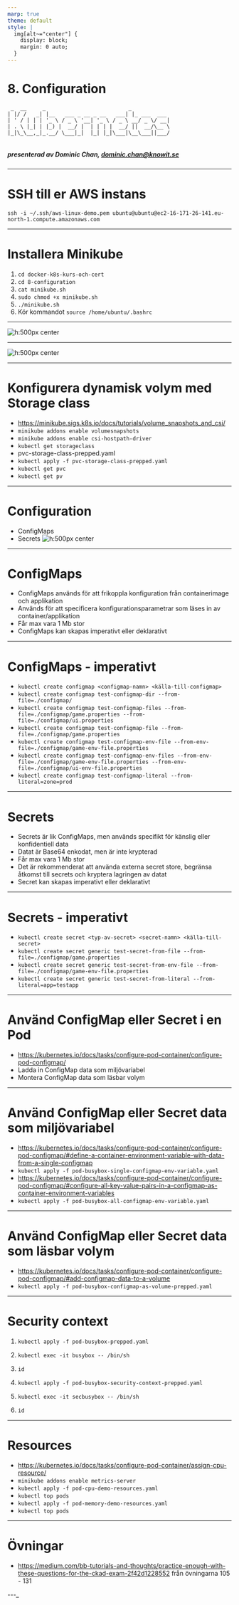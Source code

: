 ```yaml
---
marp: true
theme: default
style: |
  img[alt~="center"] {
    display: block;
    margin: 0 auto;
  }
---
```


# 8. Configuration

```
 _  __     _                          _            
| |/ /   _| |__   ___ _ __ _ __   ___| |_ ___  ___ 
| ' / | | | '_ \ / _ \ '__| '_ \ / _ \ __/ _ \/ __|
| . \ |_| | |_) |  __/ |  | | | |  __/ ||  __/\__ \
|_|\_\__,_|_.__/ \___|_|  |_| |_|\___|\__\___||___/


```

##### presenterad av Dominic Chan, dominic.chan@knowit.se

---

# SSH till er AWS instans

`ssh -i ~/.ssh/aws-linux-demo.pem ubuntu@ubuntu@ec2-16-171-26-141.eu-north-1.compute.amazonaws.com`

---

# Installera Minikube

1. `cd docker-k8s-kurs-och-cert`
2. `cd 8-configuration`
3. `cat minikube.sh`
4. `sudo chmod +x minikube.sh`
5. `./minikube.sh`
6. Kör kommandot `source /home/ubuntu/.bashrc`

---

![h:500px center](./images/yaml-compared.png)

---

![h:500px center](./images/kubernetes-persistent-volume-subsystem.png)

---

# Konfigurera dynamisk volym med Storage class

- https://minikube.sigs.k8s.io/docs/tutorials/volume_snapshots_and_csi/
- `minikube addons enable volumesnapshots`
- `minikube addons enable csi-hostpath-driver`
- `kubectl get storageclass`
- pvc-storage-class-prepped.yaml
- `kubectl apply -f pvc-storage-class-prepped.yaml`
- `kubectl get pvc`
- `kubectl get pv`

---

# Configuration

- ConfigMaps
- Secrets
  ![h:500px center](./images/deployment-diagram.png)

---

# ConfigMaps

- ConfigMaps används för att frikoppla konfiguration från containerimage och applikation
- Används för att specificera konfigurationsparametrar som läses in av container/applikation
- Får max vara 1 Mb stor
- ConfigMaps kan skapas imperativt eller deklarativt

---

# ConfigMaps - imperativt

- `kubectl create configmap <configmap-namn> <källa-till-configmap>`
- `kubectl create configmap test-configmap-dir --from-file=./configmap/`
- `kubectl create configmap test-configmap-files --from-file=./configmap/game.properties --from-file=./configmap/ui.properties`
- `kubectl create configmap test-configmap-file --from-file=./configmap/game.properties`
- `kubectl create configmap test-configmap-env-file --from-env-file=./configmap/game-env-file.properties`
- `kubectl create configmap test-configmap-env-files --from-env-file=./configmap/game-env-file.properties --from-env-file=./configmap/ui-env-file.properties`
- `kubectl create configmap test-configmap-literal --from-literal=zone=prod`

---

# Secrets

- Secrets är lik ConfigMaps, men används specifikt för känslig eller konfidentiell data
- Datat är Base64 enkodat, men är inte krypterad
- Får max vara 1 Mb stor
- Det är rekommenderat att använda externa secret store, begränsa åtkomst till secrets och kryptera lagringen av datat
- Secret kan skapas imperativt eller deklarativt

---

# Secrets - imperativt

- `kubectl create secret <typ-av-secret> <secret-namn> <källa-till-secret>`
- `kubectl create secret generic test-secret-from-file --from-file=./configmap/game.properties`
- `kubectl create secret generic test-secret-from-env-file --from-file=./configmap/game-env-file.properties`
- `kubectl create secret generic test-secret-from-literal --from-literal=app=testapp`

---


# Använd ConfigMap eller Secret i en Pod

- https://kubernetes.io/docs/tasks/configure-pod-container/configure-pod-configmap/
- Ladda in ConfigMap data som miljövariabel
- Montera ConfigMap data som läsbar volym

---

# Använd ConfigMap eller Secret data som miljövariabel

- https://kubernetes.io/docs/tasks/configure-pod-container/configure-pod-configmap/#define-a-container-environment-variable-with-data-from-a-single-configmap
- `kubectl apply -f pod-busybox-single-configmap-env-variable.yaml`
- https://kubernetes.io/docs/tasks/configure-pod-container/configure-pod-configmap/#configure-all-key-value-pairs-in-a-configmap-as-container-environment-variables
- `kubectl apply -f pod-busybox-all-configmap-env-variable.yaml`

---

# Använd ConfigMap eller Secret data som läsbar volym

- https://kubernetes.io/docs/tasks/configure-pod-container/configure-pod-configmap/#add-configmap-data-to-a-volume
- `kubectl apply -f pod-busybox-configmap-as-volume-prepped.yaml`

---

# Security context

1. `kubectl apply -f pod-busybox-prepped.yaml`
2. `kubectl exec -it busybox -- /bin/sh`
3. `id`

1. `kubectl apply -f pod-busybox-security-context-prepped.yaml`
2. `kubectl exec -it secbusybox -- /bin/sh`
3. `id`

---

# Resources

- https://kubernetes.io/docs/tasks/configure-pod-container/assign-cpu-resource/
- `minikube addons enable metrics-server`
- `kubectl apply -f pod-cpu-demo-resources.yaml`
- `kubectl top pods`
- `kubectl apply -f pod-memory-demo-resources.yaml`
- `kubectl top pods`

---

# Övningar

- https://medium.com/bb-tutorials-and-thoughts/practice-enough-with-these-questions-for-the-ckad-exam-2f42d1228552 från
  övningarna 105 - 131

---_